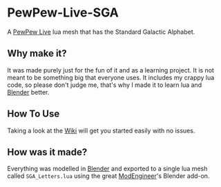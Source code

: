 # PewPew-Live-SGA
A [PewPew Live](https://pewpew.live/) lua mesh that has the Standard Galactic Alphabet. 

## Why make it?
It was made purely just for the fun of it and as a learning project. It is not meant to be something big that everyone uses. It includes my crappy lua code, so please don't judge me, that's why I made it to learn lua and [Blender](https://www.blender.org/) better.

## How To Use
Taking a look at the [Wiki](https://github.com/SKPG-Tech/PewPew-Live-SGA/wiki) will get you started easily with no issues.

## How was it made?
Everything was modelled in [Blender](https://www.blender.org/) and exported to a single lua mesh called `SGA_Letters.lua` using the great [ModEngineer](https://github.com/ModEngineer)'s Blender add-on.
